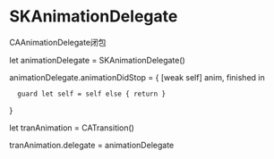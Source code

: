 # SKAnimationDelegate
CAAnimationDelegate闭包

  let animationDelegate = SKAnimationDelegate()
  
  animationDelegate.animationDidStop = { [weak self] anim, finished in
  
      guard let self = self else { return }
      
  }

  let tranAnimation = CATransition()
  
  tranAnimation.delegate = animationDelegate
